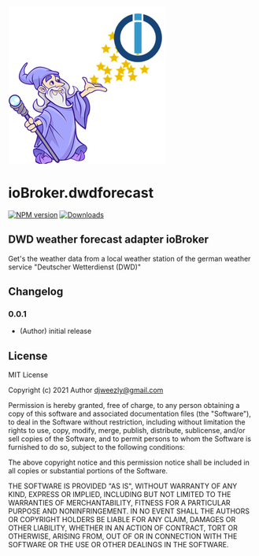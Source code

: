 ![Logo](admin/template.png)
# ioBroker.dwdforecast

[![NPM version](http://img.shields.io/npm/v/iobroker.dwdforecast.svg)](https://www.npmjs.com/package/iobroker.dwdforecast)
[![Downloads](https://img.shields.io/npm/dm/iobroker.dwdforecast.svg)](https://www.npmjs.com/package/iobroker.dwdforecast)

## DWD weather forecast adapter  ioBroker

Get's the weather data from a local weather station of the german weather service "Deutscher Wetterdienst (DWD)"

## Changelog

### 0.0.1
* (Author) initial release

## License
MIT License

Copyright (c) 2021 Author <djweezly@gmail.com>

Permission is hereby granted, free of charge, to any person obtaining a copy
of this software and associated documentation files (the "Software"), to deal
in the Software without restriction, including without limitation the rights
to use, copy, modify, merge, publish, distribute, sublicense, and/or sell
copies of the Software, and to permit persons to whom the Software is
furnished to do so, subject to the following conditions:

The above copyright notice and this permission notice shall be included in all
copies or substantial portions of the Software.

THE SOFTWARE IS PROVIDED "AS IS", WITHOUT WARRANTY OF ANY KIND, EXPRESS OR
IMPLIED, INCLUDING BUT NOT LIMITED TO THE WARRANTIES OF MERCHANTABILITY,
FITNESS FOR A PARTICULAR PURPOSE AND NONINFRINGEMENT. IN NO EVENT SHALL THE
AUTHORS OR COPYRIGHT HOLDERS BE LIABLE FOR ANY CLAIM, DAMAGES OR OTHER
LIABILITY, WHETHER IN AN ACTION OF CONTRACT, TORT OR OTHERWISE, ARISING FROM,
OUT OF OR IN CONNECTION WITH THE SOFTWARE OR THE USE OR OTHER DEALINGS IN THE
SOFTWARE.